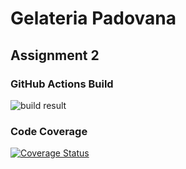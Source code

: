 # Gelateria Padovana
## Assignment 2
### GitHub Actions Build
![build result](https://github.com/damianomason/ass2/workflows/Java%20CI%20with%20Maven/badge.svg?branch=actions-test)
### Code Coverage
[![Coverage Status](https://coveralls.io/repos/github/damianomason/ass2/badge.svg?branch=master)](https://coveralls.io/github/damianomason/ass2?branch=master)
